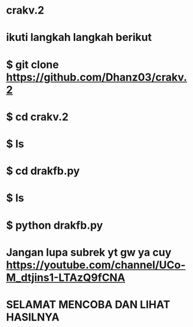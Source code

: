# crakv.2 
# ikuti langkah langkah berikut 

# $ git clone https://github.com/Dhanz03/crakv.2 

# $ cd crakv.2 

# $ ls 

# $ cd drakfb.py 

# $ ls 

# $ python drakfb.py 


# Jangan lupa subrek yt gw ya cuy https://youtube.com/channel/UCo-M_dtjins1-LTAzQ9fCNA 

# SELAMAT MENCOBA DAN LIHAT HASILNYA 

